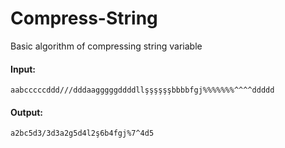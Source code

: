 # Compress-String
Basic algorithm of compressing string variable

#### Input: 
 ```
aabcccccddd///dddaagggggddddllşşşşşşbbbbfgj%%%%%%%^^^^ddddd
```
#### Output: 
 ```
a2bc5d3/3d3a2g5d4l2ş6b4fgj%7^4d5
```

